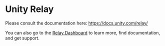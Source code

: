 # Unity Relay

Please consult the documentation here: https://docs.unity.com/relay/

You can also go to the [Relay Dashboard](https://dashboard.unity3d.com/relay) to learn more, find documentation, and get support.
